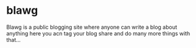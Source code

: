 # blawg
Blawg is a public blogging site where anyone can write a blog about anything here you acn tag your blog share and do many more things with that...
